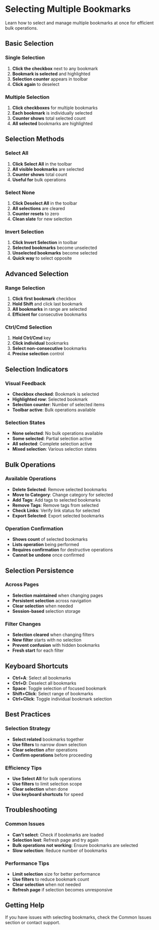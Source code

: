 # Selecting Multiple Bookmarks

Learn how to select and manage multiple bookmarks at once for efficient bulk operations.

## Basic Selection

### **Single Selection**

1. **Click the checkbox** next to any bookmark
2. **Bookmark is selected** and highlighted
3. **Selection counter** appears in toolbar
4. **Click again** to deselect

### **Multiple Selection**

1. **Click checkboxes** for multiple bookmarks
2. **Each bookmark** is individually selected
3. **Counter shows** total selected count
4. **All selected** bookmarks are highlighted

## Selection Methods

### **Select All**

1. **Click Select All** in the toolbar
2. **All visible bookmarks** are selected
3. **Counter shows** total count
4. **Useful for** bulk operations

### **Select None**

1. **Click Deselect All** in the toolbar
2. **All selections** are cleared
3. **Counter resets** to zero
4. **Clean slate** for new selection

### **Invert Selection**

1. **Click Invert Selection** in toolbar
2. **Selected bookmarks** become unselected
3. **Unselected bookmarks** become selected
4. **Quick way** to select opposite

## Advanced Selection

### **Range Selection**

1. **Click first bookmark** checkbox
2. **Hold Shift** and click last bookmark
3. **All bookmarks** in range are selected
4. **Efficient for** consecutive bookmarks

### **Ctrl/Cmd Selection**

1. **Hold Ctrl/Cmd** key
2. **Click individual** bookmarks
3. **Select non-consecutive** bookmarks
4. **Precise selection** control

## Selection Indicators

### **Visual Feedback**

- **Checkbox checked**: Bookmark is selected
- **Highlighted row**: Selected bookmark
- **Selection counter**: Number of selected items
- **Toolbar active**: Bulk operations available

### **Selection States**

- **None selected**: No bulk operations available
- **Some selected**: Partial selection active
- **All selected**: Complete selection active
- **Mixed selection**: Various selection states

## Bulk Operations

### **Available Operations**

- **Delete Selected**: Remove selected bookmarks
- **Move to Category**: Change category for selected
- **Add Tags**: Add tags to selected bookmarks
- **Remove Tags**: Remove tags from selected
- **Check Links**: Verify link status for selected
- **Export Selected**: Export selected bookmarks

### **Operation Confirmation**

- **Shows count** of selected bookmarks
- **Lists operation** being performed
- **Requires confirmation** for destructive operations
- **Cannot be undone** once confirmed

## Selection Persistence

### **Across Pages**

- **Selection maintained** when changing pages
- **Persistent selection** across navigation
- **Clear selection** when needed
- **Session-based** selection storage

### **Filter Changes**

- **Selection cleared** when changing filters
- **New filter** starts with no selection
- **Prevent confusion** with hidden bookmarks
- **Fresh start** for each filter

## Keyboard Shortcuts

- **Ctrl+A**: Select all bookmarks
- **Ctrl+D**: Deselect all bookmarks
- **Space**: Toggle selection of focused bookmark
- **Shift+Click**: Select range of bookmarks
- **Ctrl+Click**: Toggle individual bookmark selection

## Best Practices

### **Selection Strategy**

- **Select related** bookmarks together
- **Use filters** to narrow down selection
- **Clear selection** after operations
- **Confirm operations** before proceeding

### **Efficiency Tips**

- **Use Select All** for bulk operations
- **Use filters** to limit selection scope
- **Clear selection** when done
- **Use keyboard shortcuts** for speed

## Troubleshooting

### **Common Issues**

- **Can't select**: Check if bookmarks are loaded
- **Selection lost**: Refresh page and try again
- **Bulk operations not working**: Ensure bookmarks are selected
- **Slow selection**: Reduce number of bookmarks

### **Performance Tips**

- **Limit selection** size for better performance
- **Use filters** to reduce bookmark count
- **Clear selection** when not needed
- **Refresh page** if selection becomes unresponsive

## Getting Help

If you have issues with selecting bookmarks, check the Common Issues section or contact support.
